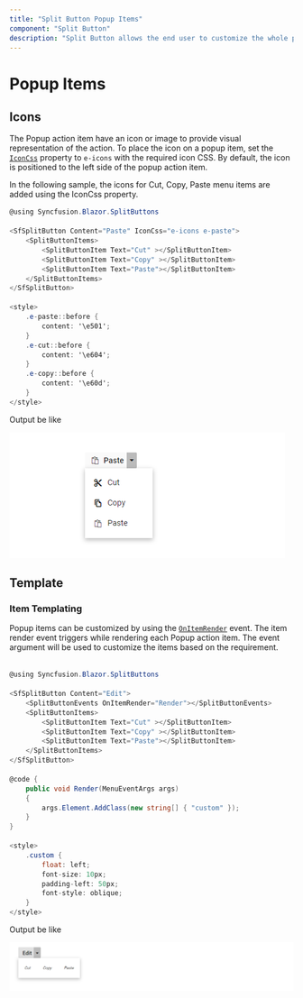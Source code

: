 ```yaml
---
title: "Split Button Popup Items"
component: "Split Button"
description: "Split Button allows the end user to customize the whole popup or action items in popup using templates, and to place icons in popup items."
---
```


# Popup Items

## Icons

The Popup action item have an icon or image to provide visual representation of the action. To place the icon on a popup
item, set the [`IconCss`](https://help.syncfusion.com/cr/blazor/Syncfusion.Blazor~Syncfusion.Blazor.SplitButtons.SfSplitButton~IconCss.html) property to `e-icons` with the required icon CSS. By default, the icon is positioned to the left side of the popup action item.

In the following sample, the icons for Cut, Copy, Paste menu items are added using the IconCss property.

```csharp
@using Syncfusion.Blazor.SplitButtons

<SfSplitButton Content="Paste" IconCss="e-icons e-paste">
    <SplitButtonItems>
        <SplitButtonItem Text="Cut" ></SplitButtonItem>
        <SplitButtonItem Text="Copy" ></SplitButtonItem>
        <SplitButtonItem Text="Paste"></SplitButtonItem>
    </SplitButtonItems>
</SfSplitButton>

<style>
    .e-paste::before {
        content: '\e501';
    }
    .e-cut::before {
        content: '\e604';
    }
    .e-copy::before {
        content: '\e60d';
    }
</style>

```

Output be like

![Split Button Sample](./images/sb-icons.png)

## Template

### Item Templating

Popup items can be customized by using the [`OnItemRender`](https://help.syncfusion.com/cr/blazor/Syncfusion.Blazor~Syncfusion.Blazor.SplitButtons.SfSplitButton~OnItemRender.html) event. The item render event triggers while rendering each Popup action item. The event argument will be used to customize the items based on the requirement.

```csharp

@using Syncfusion.Blazor.SplitButtons

<SfSplitButton Content="Edit">
    <SplitButtonEvents OnItemRender="Render"></SplitButtonEvents>
    <SplitButtonItems>
        <SplitButtonItem Text="Cut" ></SplitButtonItem>
        <SplitButtonItem Text="Copy" ></SplitButtonItem>
        <SplitButtonItem Text="Paste"></SplitButtonItem>
    </SplitButtonItems>
</SfSplitButton>

@code {
    public void Render(MenuEventArgs args)
    {
        args.Element.AddClass(new string[] { "custom" });
    }
}

<style>
    .custom {
        float: left;
        font-size: 10px;
        padding-left: 50px;
        font-style: oblique;
    }
</style>

```

Output be like

![Split Button Sample](./images/sb-template.png)